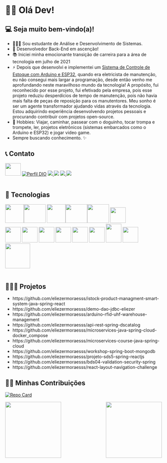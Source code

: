 # 👋🏼 Olá Dev!
## 💻 Seja muito bem-vindo(a)!

- 👨🏼‍💻 Sou estudante de Análise e Desenvolvimento de Sistemas. <br>
- 🎯 Desenvolvedor Back-End em ascenção! <br>
- 📚 Iniciei minha emocionante transição de carreira para a área de tecnologia em julho de 2021 <br>
- ⚡ Depois que desenvolvi e implementei um [Sistema de Controle de Estoque com Arduino e ESP32](https://www.youtube.com/watch?v=cUS2qG1Hij0), quando era eletricista de manutenção, eu não consegui mais largar a programação, desde então venho me aprofundando neste maravilhoso mundo da tecnologia! A propósito, fui reconhecido por esse projeto, fui efetivado pela empresa, pois esse projeto reduziu desperdícios de tempo de manutenção, pois não havia mais falta de peças de reposição para os manutentores.
Meu sonho é ser um agente transformador ajudando vidas através da tecnologia.
Estou adquirindo experiência desenvolvendo projetos pessoais e procurando contribuir com projetos open-source.
- 🎺 Hobbies: Viajar, caminhar, passear com o doguinho, tocar trompa e trompete, ler, projetos eletrônicos (sistemas embarcados como o Arduino e ESP32) e jogar video game.
- Sempre buscando conhecimento. ✨

## 📞 Contato

<a href="https://www.linkedin.com/in/eliezer-moraes-silva-80b68010b/"><img height="40" width="50" src="https://cdn.jsdelivr.net/gh/devicons/devicon/icons/linkedin/linkedin-original.svg" /></a>
[![Perfil DIO](https://img.shields.io/badge/-Meu%20Perfil%20na%20DIO-30A3DC?style=for-the-badge)](https://web.dio.me/users/eliezer_moraes)
<a href="https://wa.me/5519981374137" alt="WhatsApp" target="_blank"> <img src="https://img.shields.io/badge/WhatsApp-25D366?style=for-the-badge&logo=whatsapp&logoColor=white"/> </a>
[<img src="https://img.shields.io/badge/Telegram-2CA5E0?style=for-the-badge&logo=telegram&logoColor=white" />](https://t.me/eliezermoraes)
<a href="mailto:eliezer.moraes@outlook.com?subject=Hello Mr. Eliezer Moraes silva" target="_blank"> <img src="https://img.shields.io/badge/Microsoft_Outlook-0078D4?style=for-the-badge&logo=microsoft-outlook&logoColor=white"/> </a>
<a href="mailto:eliezer.ingproj@gmail.com?subject=Hello Mr. Eliezer" target="_blank"> <img src="https://img.shields.io/badge/Gmail-D14836?style=for-the-badge&logo=gmail&logoColor=white"/> </a>
<br> <br>

## 🧰 Tecnologias

<img height="60" width="60" src="https://cdn.jsdelivr.net/gh/devicons/devicon/icons/java/java-original-wordmark.svg" /><img height="60" width="70" src="https://cdn.jsdelivr.net/gh/devicons/devicon/icons/spring/spring-original-wordmark.svg" />
          <img height="60" width="60" src="https://cdn.jsdelivr.net/gh/devicons/devicon/icons/oracle/oracle-original.svg" /><img height="60" width="70" src="https://cdn.jsdelivr.net/gh/devicons/devicon/icons/postgresql/postgresql-original.svg" /><img height="60" width="70" src="https://cdn.jsdelivr.net/gh/devicons/devicon/icons/mysql/mysql-original-wordmark.svg" />
            <img height="50" width="50" src="https://cdn.jsdelivr.net/gh/devicons/devicon/icons/mongodb/mongodb-original-wordmark.svg" /><br>
            <img height="50" width="50" src="https://cdn.jsdelivr.net/gh/devicons/devicon/icons/html5/html5-original.svg" />
            <img height="50" width="50" src="https://cdn.jsdelivr.net/gh/devicons/devicon/icons/css3/css3-original.svg" />
            <img height="50" width="50" src="https://cdn.jsdelivr.net/gh/devicons/devicon/icons/javascript/javascript-original.svg" />
            <img height="50" width="50" src="https://cdn.jsdelivr.net/gh/devicons/devicon/icons/bootstrap/bootstrap-original.svg" />
            <img height="50" width="50" src="https://cdn.jsdelivr.net/gh/devicons/devicon/icons/react/react-original-wordmark.svg" />
            <img height="50" width="50" src="https://cdn.jsdelivr.net/gh/devicons/devicon/icons/docker/docker-original.svg" />
            <img height="60" width="50" src="https://cdn.jsdelivr.net/gh/devicons/devicon/icons/amazonwebservices/amazonwebservices-plain-wordmark.svg" />
            <img height="50" width="50" src="https://cdn.jsdelivr.net/gh/devicons/devicon/icons/arduino/arduino-original-wordmark.svg" /><img height="80" width="80" src="https://cdn.jsdelivr.net/gh/devicons/devicon/icons/linux/linux-original.svg" />
<br> <br>

## 👨🏼‍💻 Projetos

<ul>
<li>https://github.com/eliezermoraesss/istock-product-managment-smart-system-java-spring-react</li>
<li>https://github.com/eliezermoraesss/demo-dao-jdbc-eliezer</li>
<li>https://github.com/eliezermoraesss/arduino-rfid-uhf-warehouse-management</li>
<li>https://github.com/eliezermoraesss/api-rest-spring-dscatalog</li>
<li>https://github.com/eliezermoraesss/microservices-java-spring-cloud-docker_compose</li>
<li>https://github.com/eliezermoraesss/microservices-course-java-spring-cloud</li>
<li>https://github.com/eliezermoraesss/workshop-spring-boot-mongodb</li>
<li>https://github.com/eliezermoraesss/projeto-sds5-spring-reactjs</li>
<li>https://github.com/eliezermoraesss/bds04-validation-security-spring</li>
<li>https://github.com/eliezermoraesss/react-layout-navigation-challenge</li>
</ul>

## 🤝🏼 Minhas Contribuições

[![Repo Card](https://github-readme-stats.vercel.app/api/pin/?username=eliezermoraesss&repo=dio-lab-open-source&bg_color=000&border_color=30A3DC&show_icons=true&icon_color=30A3DC&title_color=E94D5F&text_color=FFF)](https://github.com/eliezermoraesss/dio-lab-open-source)     

<div>
<a href="https://github.com/eliezermoraesss">
<img align="left" height="180em" src="https://github-readme-stats.vercel.app/api?username=eliezermoraesss&show_icons=true&theme=dracula&include_all_commits=true&count_private=true"/>
<img align="right" height="180em" src="https://github-readme-stats.vercel.app/api/top-langs/?username=eliezermoraesss&layout=compact&langs_count=7&theme=dracula"/>
</div>
  
